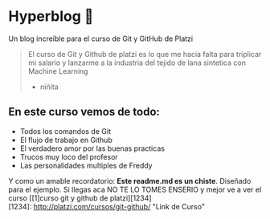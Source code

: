 # Hyperblog 💚
Un blog increíble para el curso de Git y GitHub de Platzi
>El curso de Git y Github de platzi es lo que me hacia falta para triplicar mi salario y lanzarme a la industria del tejido de lana sintetica con Machine Learning
> - niñita

## En este curso vemos de todo:
* Todos los comandos de Git
* El flujo de trabajo en Github
* El verdadero amor por las buenas practicas
* Trucos muy loco  del profesor
* Las personalidades multiples de Freddy

Y como un amable recordatorio: **Este readme.md es un chiste**. Diseñado para el ejemplo. Si llegas aca NO TE LO TOMES ENSERIO y mejor ve a ver el curso [[1]curso git y github de platzi][1234]   
[1234]: http://platzi.com/cursos/git-github/ "Link de Curso"
